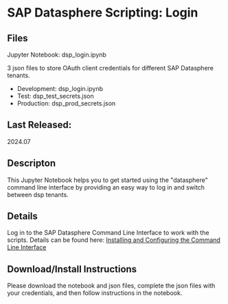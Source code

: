 # SAP Datasphere Scripting: Login

## Files
Jupyter Notebook: dsp_login.ipynb

3 json files to store OAuth client credentials for different SAP Datasphere tenants.

* Development: dsp_login.ipynb
* Test: dsp_test_secrets.json
* Production: dsp_prod_secrets.json


## Last Released:
2024.07


## Descripton
This Jupyter Notebook helps you to get started using the "datasphere" command line interface by providing an easy way to log in and switch between dsp tenants.


## Details
Log in to the SAP Datasphere Command Line Interface to work with the scripts. Details can be found here:
[Installing and Configuring the Command Line Interface](https://help.sap.com/docs/SAP_DATASPHERE/d0ecd6f297ac40249072a44df0549c1a/12d2b51987034daf822511ed1a229a6c.html)

## Download/Install Instructions
Please download the notebook and json files, complete the json files with your credentials, and then follow instructions in the notebook.